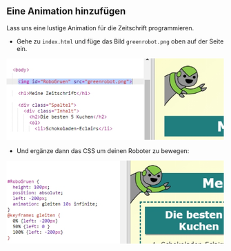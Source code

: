 ## Eine Animation hinzufügen

Lass uns eine lustige Animation für die Zeitschrift programmieren.

+ Gehe zu `index.html` und füge das Bild `greenrobot.png` oben auf der Seite ein.

![Screenshot](images/magazine-animation-image.png)

+ Und ergänze dann das CSS um deinen Roboter zu bewegen:

![Screenshot](images/magazine-animation-css.png)